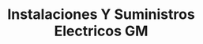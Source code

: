 ---
title: "Instalaciones Y Suministros Electricos GM"
url: /torrent/instalaciones-y-suministros-electricos-gm/
shop: Radiotechnik
---